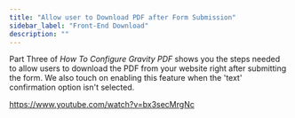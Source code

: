 ```yaml
---
title: "Allow user to Download PDF after Form Submission"
sidebar_label: "Front-End Download"
description: ""
---
```


Part Three of <em>How To Configure Gravity PDF</em> shows you the steps needed to allow users to download the PDF from your website right after submitting the form. We also touch on enabling this feature when the 'text' confirmation option isn't selected.

https://www.youtube.com/watch?v=bx3secMrgNc